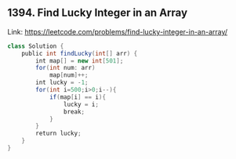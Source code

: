 ## 1394. Find Lucky Integer in an Array
Link: https://leetcode.com/problems/find-lucky-integer-in-an-array/

```java
class Solution {
    public int findLucky(int[] arr) {
        int map[] = new int[501];
        for(int num: arr)
            map[num]++;
        int lucky = -1;
        for(int i=500;i>0;i--){
            if(map[i] == i){
                lucky = i;
                break;
            }
        }
        return lucky;
    }
}
```
